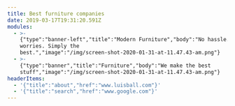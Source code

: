 ```yaml
---
title: Best furniture companies
date: 2019-03-17T19:31:20.591Z
modules:
  - >-
    {"type":"banner-left","title":"Modern Furniture","body":"No hassle.No
    worries. Simply the
    best.","image":"/img/screen-shot-2020-01-31-at-11.47.43-am.png"}
  - >-
    {"type":"banner","title":"Furniture","body":"We make the best
    stuff","image":"/img/screen-shot-2020-01-31-at-11.47.43-am.png"}
headerItems:
  - '{"title":"about","href":"www.luisball.com"}'
  - '{"title":"search","href":"www.google.com"}'
---
```


